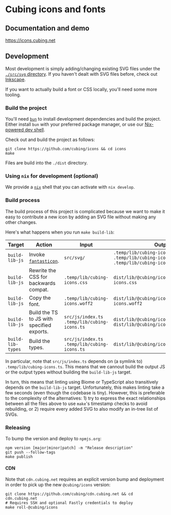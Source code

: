 # Cubing icons and fonts

## Documentation and demo

<https://icons.cubing.net>

## Development

Most development is simply adding/changing existing SVG files under the
[`./src/svg` directory](https://github.com/cubing/icons/tree/main/src/svg). If
you haven't dealt with SVG files before, check out
[Inkscape](https://inkscape.org/).

If you want to actually build a font or CSS locally, you'll need some more tooling.

### Build the project

You'll need [`bun`](https://bun.sh) to install development dependencies and
build the project. Either install `bun` with your preferred package manager, or
use our [Nix-powered dev shell](#using-nix-for-development-optional).

Check out and build the project as follows:

```shell
git clone https://github.com/cubing/icons && cd icons
make
```

Files are build into the `./dist` directory.

### Using `nix` for development (optional)

We provide a [`nix`](https://nixos.org/) shell that you can activate with `nix develop`.

### Build process

The build process of this project is complicated because we want to make it easy
to contribute a new icon by adding an SVG file without making any other changes.

Here's what happens when you run `make build-lib`:

| Target            | Action                                                           | Input                                            | Output                                                                                        |
| ----------------- | ---------------------------------------------------------------- | ------------------------------------------------ | --------------------------------------------------------------------------------------------- |
| `build-lib-js`    | Invoke [`fantasticon`](https://github.com/tancredi/fantasticon). | `src/svg/`                                       | `.temp/lib/cubing-icons.woff2`<br>`.temp/lib/cubing-icons.css`<br>`.temp/lib/cubing-icons.ts` |
| `build-lib-js`    | Rewrite the CSS for backwards compat.                            | `.temp/lib/cubing-icons.css`                     | `dist/lib/@cubing/icons/cubing-icons.css`                                                     |
| `build-lib-js`    | Copy the font.                                                   | `.temp/lib/cubing-icons.woff2`                   | `dist/lib/@cubing/icons/cubing-icons.woff2`                                                   |
| `build-lib-js`    | Build the TS to JS with specified exports.                       | `src/js/index.ts`<br>`.temp/lib/cubing-icons.ts` | `dist/lib/@cubing/icons/js/index.js`<br>`dist/lib/@cubing/icons/js/index.js.map`              |
| `build-lib-types` | Build the types.                                                 | `src/js/index.ts`<br>`.temp/lib/cubing-icons.ts` | `dist/lib/@cubing/icons/js/index.d.ts`                                                        |

In particular, note that `src/js/index.ts` depends on (a symlink to) `.temp/lib/cubing-icons.ts`. This means that we cannout build the output JS or the output types without building the `build-lib-js` target.

In turn, this means that linting using Biome or TypeScript also transitively depends on the `build-lib-js` target. Unfortunately, this makes linting take a few seconds (even though the codebase is tiny). However, this is preferable to the complexity of the alternatives: 1) try to express the exact relationships between all the files above to use `make`'s timestamp checks to avoid rebuilding, or 2) require every added SVG to also modify an in-tree list of SVGs.

### Releasing

To bump the version and deploy to `npmjs.org`:

```shell
npm version [major|minor|patch] -m "Release description"
git push --follow-tags
make publish
```

#### CDN

Note that `cdn.cubing.net` requires an explicit version bump and deployment in order to pick up the new `@cubing/icons` version:

```shell
git clone https://github.com/cubing/cdn.cubing.net && cd cdn.cubing.net
# Requires SSH and optional Fastly credentials to deploy
make roll-@cubing/icons
```
